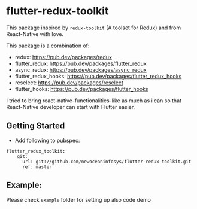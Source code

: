 # flutter-redux-toolkit
This package inspired by `redux-toolkit` (A toolset for Redux) and from React-Native with love.

This package is a combination of:
- redux: https://pub.dev/packages/redux
- flutter_redux: https://pub.dev/packages/flutter_redux
- async_redux: https://pub.dev/packages/async_redux
- flutter_redux_hooks: https://pub.dev/packages/flutter_redux_hooks
- reselect: https://pub.dev/packages/reselect
- flutter_hooks: https://pub.dev/packages/flutter_hooks

I tried to bring react-native-functionalities-like as much as i can so that React-Native developer can start with Flutter easier.

## Getting Started
- Add following to pubspec:
```
flutter_redux_toolkit:
    git:
      url: git://github.com/newoceaninfosys/flutter-redux-toolkit.git
      ref: master
```

## Example:
Please check `example` folder for setting up also code demo
